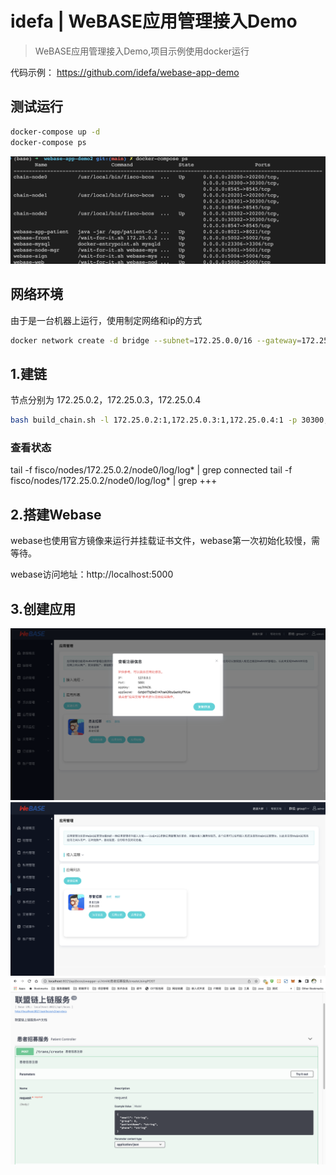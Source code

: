 # idefa | WeBASE应用管理接入Demo

> WeBASE应用管理接入Demo,项目示例使用docker运行

代码示例： https://github.com/idefa/webase-app-demo

## 测试运行
```bash
docker-compose up -d
docker-compose ps
```
![avatar](https://github.com/idefa/webase-app-demo/blob/main/img/0.png)

## 网络环境
由于是一台机器上运行，使用制定网络和ip的方式
```bash
docker network create -d bridge --subnet=172.25.0.0/16 --gateway=172.25.0.1 web_network
```
## 1.建链
节点分别为  172.25.0.2，172.25.0.3，172.25.0.4
```bash
bash build_chain.sh -l 172.25.0.2:1,172.25.0.3:1,172.25.0.4:1 -p 30300,20200,8545
```
### 查看状态
tail -f fisco/nodes/172.25.0.2/node0/log/log*  | grep connected
tail -f fisco/nodes/172.25.0.2/node0/log/log*  | grep +++


## 2.搭建Webase
webase也使用官方镜像来运行并挂载证书文件，webase第一次初始化较慢，需等待。

webase访问地址：http://localhost:5000

## 3.创建应用
![avatar](https://github.com/idefa/webase-app-demo/blob/main/img/1.png)
![avatar](https://github.com/idefa/webase-app-demo/blob/main/img/2.png)
![avatar](https://github.com/idefa/webase-app-demo/blob/main/img/3.png)





